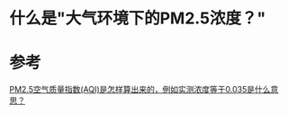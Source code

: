 # 什么是"大气环境下的PM2.5浓度？"

# 参考

[PM2.5空气质量指数(AQI)是怎样算出来的，例如实测浓度等于0.035是什么意思？](https://www.zhihu.com/question/22206538)
